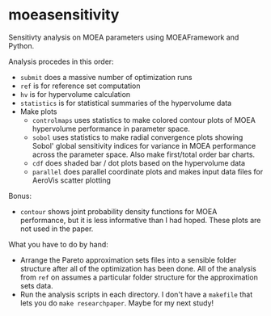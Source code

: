 moeasensitivity
===============

Sensitivty analysis on MOEA parameters using MOEAFramework and Python.  

Analysis procedes in this order:
- `submit` does a massive number of optimization runs
- `ref` is for reference set computation
- `hv` is for hypervolume calculation
- `statistics` is for statistical summaries of the hypervolume data
- Make plots
    - `controlmaps` uses statistics to make colored contour plots of MOEA 
	hypervolume performance in parameter space.
    - `sobol` uses statistics to make radial convergence plots showing Sobol' global 
	sensitivity indices for variance in MOEA performance across the parameter space.
	Also make first/total order bar charts.
    - `cdf` does shaded bar / dot plots based on the hypervolume data
    - `parallel` does parallel coordinate plots and makes input data files for
	AeroVis scatter plotting

Bonus:
- `contour` shows joint probability density functions for MOEA performance, but it 
    is less informative than I had hoped.  These plots are not used in the paper.

What you have to do by hand: 
- Arrange the Pareto approximation sets files into 
    a sensible folder structure after all of the optimization has been done.  All of the
    analysis from `ref` on assumes a particular folder structure for the approximation 
    sets data.
- Run the analysis scripts in each directory.  I don't have a `makefile` that lets you
    do `make researchpaper`.  Maybe for my next study!
